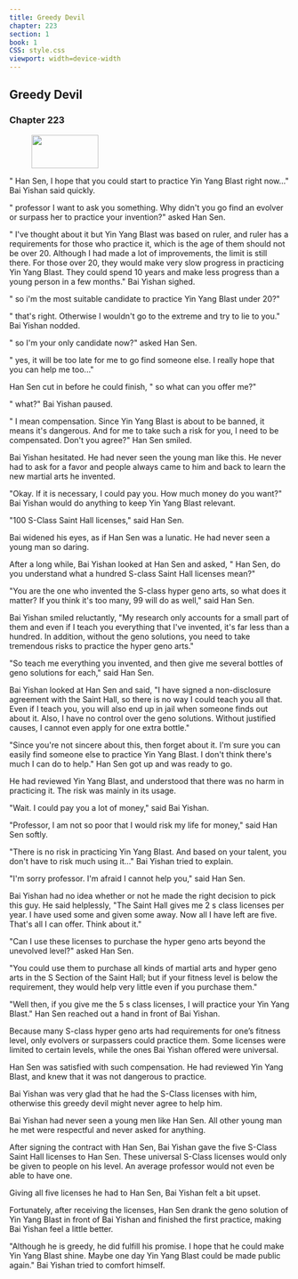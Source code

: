 ```yaml
---
title: Greedy Devil
chapter: 223
section: 1
book: 1
CSS: style.css
viewport: width=device-width
---
```


## Greedy Devil

### Chapter 223

<figure>
	<img src="../Images/gem.gif" alt="" id="gem" width="120" height="60" />
</figure>

" Han Sen, I hope that you could start to practice Yin Yang Blast right now..." Bai Yishan said quickly.

" professor I want to ask you something. Why didn't you go find an evolver or surpass her to practice your invention?" asked Han Sen.

" I've thought about it but Yin Yang Blast was based on ruler, and ruler has a requirements for those who practice it, which is the age of them should not be over 20. Although I had made a lot of improvements, the limit is still there. For those over 20, they would make very slow progress in practicing Yin Yang Blast. They could spend 10 years and make less progress than a young person in a few months." Bai Yishan sighed.

" so i'm the most suitable candidate to practice Yin Yang Blast under 20?"

" that's right. Otherwise I wouldn't go to the extreme and try to lie to you." Bai Yishan nodded.

" so I'm your only candidate now?" asked Han Sen.

" yes, it will be too late for me to go find someone else. I really hope that you can help me too..."

Han Sen cut in before he could finish, " so what can you offer me?"

" what?" Bai Yishan paused.

" I mean compensation. Since Yin Yang Blast is about to be banned, it means it's dangerous. And for me to take such a risk for you, I need to be compensated. Don't you agree?" Han Sen smiled.

Bai Yishan hesitated. He had never seen the young man like this. He never had to ask for a favor and people always came to him and back to learn the new martial arts he invented.

"Okay. If it is necessary, I could pay you. How much money do you want?" Bai Yishan would do anything to keep Yin Yang Blast relevant.

"100 S-Class Saint Hall licenses," said Han Sen.

Bai widened his eyes, as if Han Sen was a lunatic. He had never seen a young man so daring.

After a long while, Bai Yishan looked at Han Sen and asked, " Han Sen, do you understand what a hundred S-class Saint Hall licenses mean?"

"You are the one who invented the S-class hyper geno arts, so what does it matter? If you think it's too many, 99 will do as well," said Han Sen.

Bai Yishan smiled reluctantly, "My research only accounts for a small part of them and even if I teach you everything that I've invented, it's far less than a hundred. In addition, without the geno solutions, you need to take tremendous risks to practice the hyper geno arts."

"So teach me everything you invented, and then give me several bottles of geno solutions for each," said Han Sen.

Bai Yishan looked at Han Sen and said, "I have signed a non-disclosure agreement with the Saint Hall, so there is no way I could teach you all that. Even if I teach you, you will also end up in jail when someone finds out about it. Also, I have no control over the geno solutions. Without justified causes, I cannot even apply for one extra bottle."

"Since you're not sincere about this, then forget about it. I'm sure you can easily find someone else to practice Yin Yang Blast. I don't think there's much I can do to help." Han Sen got up and was ready to go.

He had reviewed Yin Yang Blast, and understood that there was no harm in practicing it. The risk was mainly in its usage.

"Wait. I could pay you a lot of money," said Bai Yishan.

"Professor, I am not so poor that I would risk my life for money," said Han Sen softly.

"There is no risk in practicing Yin Yang Blast. And based on your talent, you don't have to risk much using it..." Bai Yishan tried to explain.

"I'm sorry professor. I'm afraid I cannot help you," said Han Sen.

Bai Yishan had no idea whether or not he made the right decision to pick this guy. He said helplessly, "The Saint Hall gives me 2 s class licenses per year. I have used some and given some away. Now all I have left are five. That's all I can offer. Think about it."

"Can I use these licenses to purchase the hyper geno arts beyond the unevolved level?" asked Han Sen.

"You could use them to purchase all kinds of martial arts and hyper geno arts in the S Section of the Saint Hall; but if your fitness level is below the requirement, they would help very little even if you purchase them."

"Well then, if you give me the 5 s class licenses, I will practice your Yin Yang Blast." Han Sen reached out a hand in front of Bai Yishan.

Because many S-class hyper geno arts had requirements for one’s fitness level, only evolvers or surpassers could practice them. Some licenses were limited to certain levels, while the ones Bai Yishan offered were universal.

Han Sen was satisfied with such compensation. He had reviewed Yin Yang Blast, and knew that it was not dangerous to practice.

Bai Yishan was very glad that he had the S-Class licenses with him, otherwise this greedy devil might never agree to help him.

Bai Yishan had never seen a young men like Han Sen. All other young man he met were respectful and never asked for anything.

After signing the contract with Han Sen, Bai Yishan gave the five S-Class Saint Hall licenses to Han Sen. These universal S-Class licenses would only be given to people on his level. An average professor would not even be able to have one.

Giving all five licenses he had to Han Sen, Bai Yishan felt a bit upset.

Fortunately, after receiving the licenses, Han Sen drank the geno solution of Yin Yang Blast in front of Bai Yishan and finished the first practice, making Bai Yishan feel a little better.

"Although he is greedy, he did fulfill his promise. I hope that he could make Yin Yang Blast shine. Maybe one day Yin Yang Blast could be made public again." Bai Yishan tried to comfort himself.
